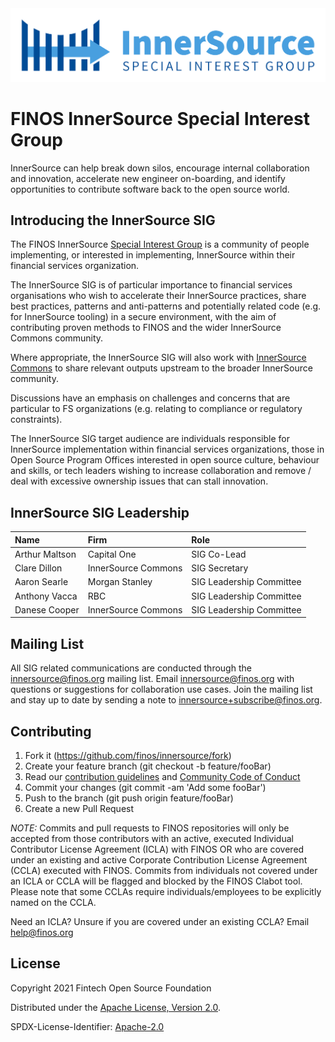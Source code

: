 <img src="https://github.com/finos/branding/blob/master/sig-logos/innersource-sig/Horizontal/2020_InnerSourceSIG_Horizontal.png" width="600">

# FINOS InnerSource Special Interest Group

InnerSource can help break down silos, encourage internal collaboration and innovation, accelerate new engineer on-boarding, and identify opportunities to contribute software back to the open source world.

## Introducing the InnerSource SIG

The FINOS InnerSource [Special Interest Group](https://github.com/finos/community/tree/master/governance#special-interest-groups) is a community of people implementing, or interested in implementing, InnerSource within their financial services organization. 

The InnerSource SIG is of particular importance to financial services organisations who wish to accelerate their InnerSource practices, share best practices, patterns and anti-patterns and potentially related code (e.g. for InnerSource tooling) in a secure environment, with the aim of contributing proven methods to FINOS and the wider InnerSource Commons community. 

Where appropriate, the InnerSource SIG will also work with [InnerSource Commons](http://www.innersourcecommons.org) to share relevant outputs upstream to the broader InnerSource community.

Discussions have an emphasis on challenges and concerns that are particular to FS organizations (e.g. relating to compliance or regulatory constraints).

The InnerSource SIG target audience are individuals responsible for InnerSource implementation within financial services organizations, those in Open Source Program Offices interested in open source culture, behaviour and skills, or tech leaders wishing to increase collaboration and remove / deal with excessive ownership issues that can stall innovation.  

## InnerSource SIG Leadership

Name | Firm | Role
:--- | :--- | :---
Arthur Maltson | Capital One | SIG Co-Lead
Clare Dillon | InnerSource Commons | SIG Secretary
Aaron Searle | Morgan Stanley | SIG Leadership  Committee
Anthony Vacca | RBC | SIG Leadership  Committee
Danese Cooper | InnerSource Commons | SIG Leadership Committee

## Mailing List
All SIG related communications are conducted through the innersource@finos.org mailing list. Email innersource@finos.org with questions or suggestions for collaboration use cases. Join the mailing list and stay up to date by sending a note to innersource+subscribe@finos.org.

## Contributing
1. Fork it (https://github.com/finos/innersource/fork)
2. Create your feature branch (git checkout -b feature/fooBar)
3. Read our [contribution guidelines](https://github.com/finos/InnerSource/blob/master/CONTRIBUTING.md) and [Community Code of Conduct](https://www.finos.org/code-of-conduct)
4. Commit your changes (git commit -am 'Add some fooBar')
5. Push to the branch (git push origin feature/fooBar)
6. Create a new Pull Request

_NOTE:_ Commits and pull requests to FINOS repositories will only be accepted from those contributors with an active, executed Individual Contributor License Agreement (ICLA) with FINOS OR who are covered under an existing and active Corporate Contribution License Agreement (CCLA) executed with FINOS. Commits from individuals not covered under an ICLA or CCLA will be flagged and blocked by the FINOS Clabot tool. Please note that some CCLAs require individuals/employees to be explicitly named on the CCLA.

Need an ICLA? Unsure if you are covered under an existing CCLA? Email help@finos.org

## License

Copyright 2021 Fintech Open Source Foundation

Distributed under the [Apache License, Version 2.0](http://www.apache.org/licenses/LICENSE-2.0).

SPDX-License-Identifier: [Apache-2.0](https://spdx.org/licenses/Apache-2.0)

